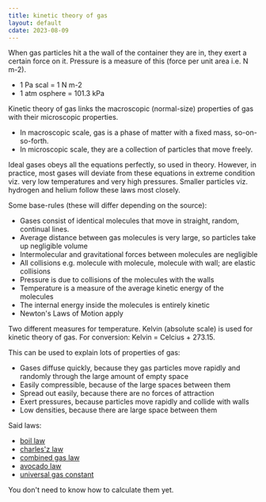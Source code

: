 ```yaml
---
title: kinetic theory of gas
layout: default
cdate: 2023-08-09
---
```


When gas particles hit a the wall of the container they are in, they exert a certain force on it. Pressure is a measure of this (force per unit area i.e. N m-2).
- 1 Pa scal = 1 N m-2
- 1 atm osphere = 101.3 kPa

Kinetic theory of gas links the macroscopic (normal-size) properties of gas with their microscopic properties. 
- In macroscopic scale, gas is a phase of matter with a fixed mass, so-on-so-forth. 
- In microscopic scale, they are a collection of particles that move freely.

Ideal gases obeys all the equations perfectly, so used in theory. However, in practice, most gases will deviate from these equations in extreme condition viz. very low temperatures and very high pressures. Smaller particles viz. hydrogen and helium follow these laws most closely.

Some base-rules (these will differ depending on the source):
- Gases consist of identical molecules that move in straight, random, continual lines.
- Average distance between gas molecules is very large, so particles take up negligible volume
- Intermolecular and gravitational forces between molecules are negligible
- All collisions e.g. molecule with molecule, molecule with wall; are elastic collisions
- Pressure is due to collisions of the molecules with the walls
- Temperature is a measure of the average kinetic energy of the molecules
- The internal energy inside the molecules is entirely kinetic
- Newton's Laws of Motion apply

Two different measures for temperature. Kelvin (absolute scale) is used for kinetic theory of gas. For conversion: Kelvin = Celcius + 273.15.

This can be used to explain lots of properties of gas:
- Gases diffuse quickly, because they gas particles move rapidly and randomly through the large amount of empty space
- Easily compressible, because of the large spaces between them
- Spread out easily, because there are no forces of attraction
- Exert pressures, because particles move rapidly and collide with walls
- Low densities, because there are large space between them

Said laws:
- [boil law](notes/boyles-law.md)
- [charles'z law](notes/charles-law.md)
- [combined gas law](notes/combined-gas-law.md)
- [avocado law](notes/avogadros-law.md)
- [universal gas constant](notes/universal-gas-constant.md)

You don't need to know how to calculate them yet.
